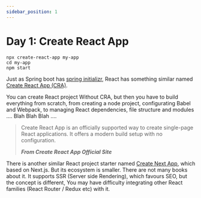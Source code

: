 ```yaml
---
sidebar_position: 1
---
```


# Day 1: Create React App

```console
npx create-react-app my-app
cd my-app
npm start
```

Just as Spring boot has [spring initializr](https://start.spring.io/), React has something similar named [Create React App (CRA)](https://create-react-app.dev/docs/getting-started).

You can create React project Without CRA, but then you have to build everything from scratch, from creating a node project, configurating Babel and Webpack, to managing  React dependencies, file structure and modules .... Blah Blah Blah ....

> Create React App is an officially supported way to create single-page React applications. It offers a modern build setup with no configuration.
>  
> ***From Create React App Official Site***

There is another similar React project starter named [Create Next App](https://nextjs.org/docs/api-reference/create-next-app), which based on Next.js. But its ecosystem is smaller. There are not many books about it. It supports SSR (Server side Rendering), which favours SEO, but the concept is different, You may have difficulty integrating other React families (React Router / Redux etc) with it.

